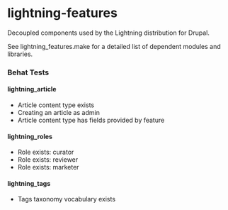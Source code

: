 lightning-features
==================

Decoupled components used by the Lightning distribution for Drupal.

See lightning_features.make for a detailed list of dependent modules and libraries.

### Behat Tests

#### lightning_article

* Article content type exists
* Creating an article as admin
* Article content type has fields provided by feature

#### lightning_roles

* Role exists: curator
* Role exists: reviewer
* Role exists: marketer

#### lightning_tags
* Tags taxonomy vocabulary exists
